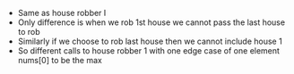 - Same as house robber I 
- Only difference is when we rob 1st house we cannot pass the last house to rob
- Similarly if we choose to rob last house then we cannot include house 1
- So different calls to house robber 1 with one edge case of one element nums[0] to be the max